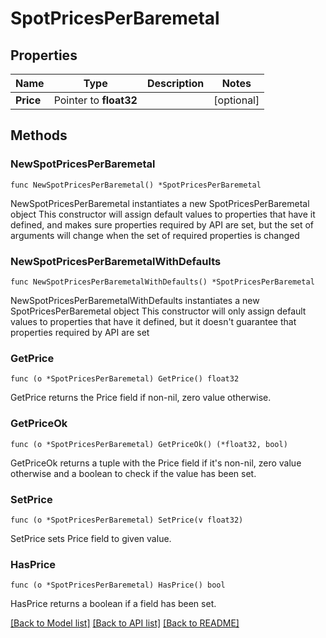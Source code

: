 # SpotPricesPerBaremetal

## Properties

Name | Type | Description | Notes
------------ | ------------- | ------------- | -------------
**Price** | Pointer to **float32** |  | [optional] 

## Methods

### NewSpotPricesPerBaremetal

`func NewSpotPricesPerBaremetal() *SpotPricesPerBaremetal`

NewSpotPricesPerBaremetal instantiates a new SpotPricesPerBaremetal object
This constructor will assign default values to properties that have it defined,
and makes sure properties required by API are set, but the set of arguments
will change when the set of required properties is changed

### NewSpotPricesPerBaremetalWithDefaults

`func NewSpotPricesPerBaremetalWithDefaults() *SpotPricesPerBaremetal`

NewSpotPricesPerBaremetalWithDefaults instantiates a new SpotPricesPerBaremetal object
This constructor will only assign default values to properties that have it defined,
but it doesn't guarantee that properties required by API are set

### GetPrice

`func (o *SpotPricesPerBaremetal) GetPrice() float32`

GetPrice returns the Price field if non-nil, zero value otherwise.

### GetPriceOk

`func (o *SpotPricesPerBaremetal) GetPriceOk() (*float32, bool)`

GetPriceOk returns a tuple with the Price field if it's non-nil, zero value otherwise
and a boolean to check if the value has been set.

### SetPrice

`func (o *SpotPricesPerBaremetal) SetPrice(v float32)`

SetPrice sets Price field to given value.

### HasPrice

`func (o *SpotPricesPerBaremetal) HasPrice() bool`

HasPrice returns a boolean if a field has been set.


[[Back to Model list]](../README.md#documentation-for-models) [[Back to API list]](../README.md#documentation-for-api-endpoints) [[Back to README]](../README.md)


